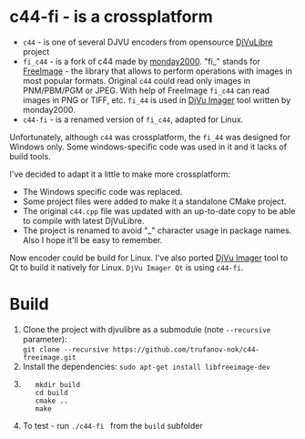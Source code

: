 # c44-fi - is a crossplatform

* `c44` - is one of several DJVU encoders from opensource [DjVuLibre](http://djvu.sourceforge.net) project
* `fi_c44` - is a fork of c44 made by [monday2000](http://djvu-soft.narod.ru/soft/fi_c44.htm). "fi_" stands for [FreeImage](http://freeimage.sourceforge.net) - the library that allows to perform operations with images in most popular formats. Original `c44` could read only images in PNM/PBM/PGM or JPEG. With help of FreeImage `fi_c44` can read images in PNG or TIFF, etc. `fi_44` is used in [DjVu Imager](http://djvu-soft.narod.ru/scan/djvu_imager.htm) tool written by monday2000.
* `c44-fi` - is a renamed version of `fi_c44`, adapted for Linux.

Unfortunately, although `c44` was crossplatform, the `fi_44` was designed for Windows only. Some windows-specific code was used in it and it lacks of build tools.

I've decided to adapt it a little to make more crossplatform:

* The Windows specific code was replaced.
* Some project files were added to make it a standalone CMake project.
* The original `c44.cpp` file was updated with an up-to-date copy to be able to compile with latest DjVuLibre.
* The project is renamed to avoid "_" character usage in package names. Also I hope it'll be easy to remember.

Now encoder could be build for Linux.
I've also ported [DjVu Imager](https://github.com/trufanov-nok/DjVu_Imager-Qt) tool to Qt to build it natively for Linux. `DjVu Imager Qt` is using `c44-fi`.

# Build
1. Clone the project with djvulibre as a submodule (note `--recursive` parameter):  
`git clone --recursive https://github.com/trufanov-nok/c44-freeimage.git`
2. Install the dependencies: `sudo apt-get install libfreeimage-dev`
3. ```
      mkdir build
      cd build
      cmake ..
      make
   ```
4. To test - run `./c44-fi ` from the `build` subfolder
